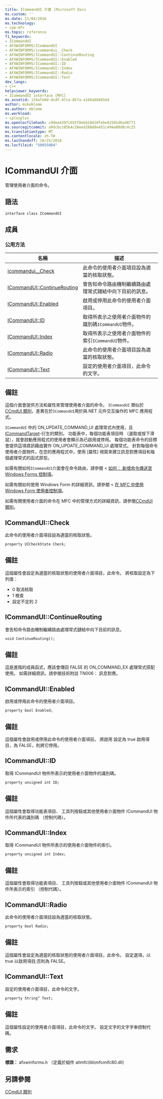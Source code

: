 ```yaml
---
title: ICommandUI 介面 |Microsoft Docs
ms.custom: ''
ms.date: 11/04/2016
ms.technology:
- cpp-mfc
ms.topic: reference
f1_keywords:
- ICommandUI
- AFXWINFORMS/ICommandUI
- AFXWINFORMS/icommandui__Check
- AFXWINFORMS/ICommandUI::ContinueRouting
- AFXWINFORMS/ICommandUI::Enabled
- AFXWINFORMS/ICommandUI::ID
- AFXWINFORMS/ICommandUI::Index
- AFXWINFORMS/ICommandUI::Radio
- AFXWINFORMS/ICommandUI::Text
dev_langs:
- C++
helpviewer_keywords:
- ICommandUI interface [MFC]
ms.assetid: 134afe8d-dcdf-47ca-857a-a166a6b665dd
author: mikeblome
ms.author: mblome
ms.workload:
- cplusplus
ms.openlocfilehash: cd9ea4397c655f0ebb28d10febe82581d6ad8771
ms.sourcegitcommit: a9dcbcc85b4c28eed280d8e451c494a00d8c4c25
ms.translationtype: MT
ms.contentlocale: zh-TW
ms.lasthandoff: 10/25/2018
ms.locfileid: "50055004"
---
```

# <a name="icommandui-interface"></a>ICommandUI 介面

管理使用者介面的命令。

## <a name="syntax"></a>語法

```
interface class ICommandUI
```

## <a name="members"></a>成員

### <a name="public-methods"></a>公用方法

|名稱|描述|
|----------|-----------------|
|[icommandui__Check](#check)|此命令的使用者介面項目設為適當的核取狀態。|
|[ICommandUI::ContinueRouting](#continuerouting)|會告知命令路由機制繼續路由處理常式鏈結中向下目前的訊息。|
|[ICommandUI::Enabled](#enabled)|啟用或停用此命令的使用者介面項目。|
|[ICommandUI::ID](#id)|取得所表示之使用者介面物件的識別碼`ICommandUI`物件。|
|[ICommandUI::Index](#index)|取得所表示之使用者介面物件的索引`ICommandUI`物件。|
|[ICommandUI::Radio](#radio)|此命令的使用者介面項目設為適當的核取狀態。|
|[ICommandUI::Text](#text)|設定的使用者介面項目，此命令的文字。|

## <a name="remarks"></a>備註

這個介面會提供方法和屬性來管理使用者介面的命令。 `ICommandUI` 類似於[CCmdUI 類別](../../mfc/reference/ccmdui-class.md)，差異在於`ICommandUI`用於與.NET 元件交互操作的 MFC 應用程式。

`ICommandUI` 中的 ON_UPDATE_COMMAND_UI 處理常式內使用，且[ICommandTarget](../../mfc/reference/icommandtarget-interface.md)-衍生的類別。 功能表中，每個功能表項目時 （選取或按下滑鼠），就會啟動應用程式的使用者會顯示為已啟用或停用。 每個功能表命令的目標會提供這項資訊藉由實作 ON_UPDATE_COMMAND_UI 處理常式。 針對每個命令使用者介面物件，在您的應用程式中，使用 [屬性] 視窗來建立訊息對應項目和每個處理常式的函式原型。

如需有關如何`ICommandUI`介面會在命令路由，請參閱 <<c2> [ 如何： 新增命令傳送至 Windows Forms 控制項](../../dotnet/how-to-add-command-routing-to-the-windows-forms-control.md)。

如需有關如何使用 Windows Form 的詳細資訊，請參閱 <<c0> [ 在 MFC 中使用 Windows Form 使用者控制項](../../dotnet/using-a-windows-form-user-control-in-mfc.md)。

如需有關使用者介面的命令在 MFC 中的管理方式的詳細資訊，請參閱[CCmdUI 類別](../../mfc/reference/ccmdui-class.md)。

## <a name="check"></a> ICommandUI::Check

此命令的使用者介面項目設為適當的核取狀態。
```
property UICheckState Check;
```

## <a name="remarks"></a>備註

這個屬性會設定為適當的核取狀態的使用者介面項目，此命令。 將核取設定為下列值：
- 0 取消核取
- 1 檢查
- 設定不定的 2

## <a name="continuerouting"></a> ICommandUI::ContinueRouting

會告知命令路由機制繼續路由處理常式鏈結中向下目前的訊息。
```
void ContinueRouting();
```

## <a name="remarks"></a>備註

這是進階的成員函式，應該會傳回 FALSE 的 ON_COMMAND_EX 處理常式搭配使用。 如需詳細資訊，請參閱技術附註 TN006： 訊息對應。

## <a name="enabled"></a> ICommandUI::Enabled

啟用或停用此命令的使用者介面項目。
```
property bool Enabled;
```

## <a name="remarks"></a>備註

這個屬性會啟用或停用此命令的使用者介面項目。 將啟用 設定為 true 啟用項目，為 FALSE，則將它停用。

## <a name="id"></a> ICommandUI::ID

取得 ICommandUI 物件所表示的使用者介面物件的識別碼。
```
property unsigned int ID;
```

## <a name="remarks"></a>備註

這個屬性會取得功能表項目、 工具列按鈕或其他使用者介面物件 ICommandUI 物件所代表的識別碼 （控制代碼）。

## <a name="index"></a> ICommandUI::Index

取得 ICommandUI 物件所表示的使用者介面物件的索引。
```
property unsigned int Index;
```

## <a name="remarks"></a>備註

這個屬性會取得功能表項目、 工具列按鈕或其他使用者介面物件 ICommandUI 物件所表示的索引 （控制代碼）。

## <a name="radio"></a> ICommandUI::Radio

此命令的使用者介面項目設為適當的核取狀態。
```
property bool Radio;
```

## <a name="remarks"></a>備註

這個屬性會設定為適當的核取狀態的使用者介面項目，此命令。 設定選項，以 true 以啟用項目;否則為 FALSE。

## <a name="text"></a> ICommandUI::Text

設定的使用者介面項目，此命令的文字。
```
property String^ Text;
```

## <a name="remarks"></a>備註

這個屬性設定的使用者介面項目，此命令的文字。 設定文字的文字字串控制代碼。

## <a name="requirements"></a>需求

**標頭：** afxwinforms.h （定義於組件 atlmfc\lib\mfcmifc80.dll）

## <a name="see-also"></a>另請參閱

[CCmdUI 類別](../../mfc/reference/ccmdui-class.md)
